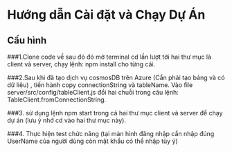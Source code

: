 # Hướng dẫn Cài đặt và Chạy Dự Án

## Cấu hình

###1.Clone code về sau đó đó mở terminal cd lần lượt  tới hai thư mục là client và server, chạy lệnh: npm install cho từng cái.

###2.Sau khi đã tạo dịch vụ cosmosDB trên Azure (Cần phải tạo bảng và có dữ liệu) , tiến hành copy connectionString và tableName. Vào file server/src/config/tableClient.js đổi hai chuỗi trong câu lệnh: TableClient.fromConnectionString.

###3. sử dụng lệnh npm start trong cả hai thư mục client và server để chạy dự án (lưu ý nhớ cd vào hai thư mục này).

###4. Thực hiện test chức năng (tại màn hình đăng nhập cần nhập đúng UserName của người dùng còn mật khẩu có thể nhập tùy ý)
 
